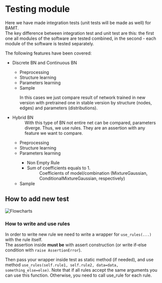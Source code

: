 # Testing module
<p>
Here we have made integration tests (unit tests will be made as well) for BAMT.<br>
The key difference between integration test and unit test are this: 
the first one all modules of the software are tested combined, 
in the second - each module of the software is tested separately.
</p>

<p>
The following features have been covered:
</p>

<ul>
<li>Discrete BN and Continuous BN</li>
    <ul>
<li>Preprocessing</li>
<li>Structure learning</li>
<li>Parameters learning</li>
<li>Sample</li>
<p>In this cases we just compare result of network trained in new version with pretrained one
in stable version by structure (nodes, edges) and parameters (distributions).</p>
</ul>
<li>Hybrid BN</li>
<dd>With this type of BN not entire net can be compared,  parameters diverge. Thus, we use rules.
They are an assertion with any feature we want to compare.</dd>
<ul>
<li>Preprocessing</li>
<li>Structure learning</li>
<li>Parameters learning</li>
<ul>
<li>Non Empty Rule</li>
<li>Sum of coefficients equals to 1.</li>
<dd>Coefficients of model/combination (MixtureGaussian, ConditionalMixtureGaussian, respectively) </dd>
</ul>
<li>Sample</li>
</ul>
</ul>

## How to add new test
![Flowcharts](https://user-images.githubusercontent.com/68499591/194711621-8d398d86-13ff-449e-8ce3-0004b013b2a2.png)
### How to write and use rules
<p>
In order to write new rule we need to write a wrapper for <code>use_rules(...)</code> with the rule itself. <br> 
The assertion inside <b>must be</b> with assert construction (or write if-else condition with
<code>raise AssertionError</code>).
</p>

<p>
Then pass your wrapper inside test as static method (if needed), and use method 
<code>use_rules(self.rule1, self.rule2, data=data, something_else=else)</code>. 
Note that if all rules accept the same arguments you can use this function. 
Otherwise, you need to call use_rule for each rule.
</p>
